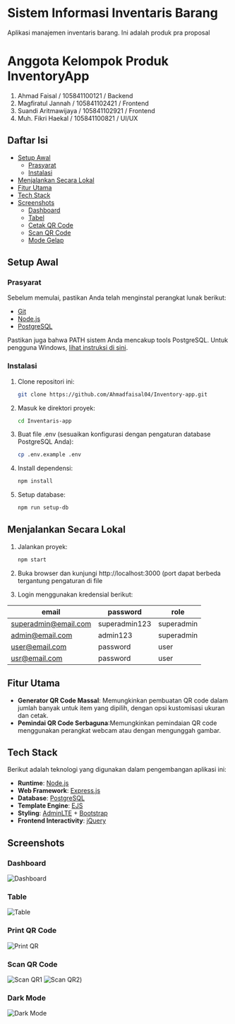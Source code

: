 # Sistem Informasi Inventaris Barang

Aplikasi manajemen inventaris barang. Ini adalah produk pra proposal

# Anggota Kelompok Produk InventoryApp
   1. Ahmad Faisal	/ 105841100121 / Backend
   2. Magfiratul Jannah	/ 105841102421 / Frontend
   3. Suandi Aritmawijaya	/ 105841102921 / Frontend
   4. Muh. Fikri Haekal	/ 105841100821 / UI/UX


## Daftar Isi

- [Setup Awal](#setup-awal)
  - [Prasyarat](#prasyarat)
  - [Instalasi](#instalasi)
- [Menjalankan Secara Lokal](#menjalankan-secara-lokal)
- [Fitur Utama](#fitur-utama)
- [Tech Stack](#tech-stack)
- [Screenshots](#screenshots)
  - [Dashboard](#dashboard)
  - [Tabel](#tabel)
  - [Cetak QR Code](#cetak-qr-code)
  - [Scan QR Code](#scan-qr-code)
  - [Mode Gelap](#mode-gelap)

## Setup Awal

### Prasyarat

Sebelum memulai, pastikan Anda telah menginstal perangkat lunak berikut:

- [Git](https://git-scm.com/downloads)
- [Node.js](https://nodejs.org/en/download/current)
- [PostgreSQL](https://www.postgresql.org/download/)

Pastikan juga bahwa PATH sistem Anda mencakup tools PostgreSQL. Untuk pengguna Windows, [lihat instruksi di sini](https://www.commandprompt.com/education/how-to-set-windows-path-for-postgres-tools/).


### Instalasi

1. Clone repositori ini:

   ```bash
   git clone https://github.com/Ahmadfaisal04/Inventory-app.git
   ```

2. Masuk ke direktori proyek:

   ```bash
   cd Inventaris-app
   ```

3. Buat file .env (sesuaikan konfigurasi dengan pengaturan database PostgreSQL Anda):

   ```bash
   cp .env.example .env
   ```

4. Install dependensi:

   ```bash
   npm install
   ```

5. Setup database:

   ```bash
   npm run setup-db
   ```

## Menjalankan Secara Lokal

1. Jalankan proyek:

   ```bash
   npm start
   ```

2. Buka browser dan kunjungi http://localhost:3000 (port dapat berbeda tergantung pengaturan di file

3. Login menggunakan kredensial berikut:

  | email | password | role |
  |---|---|---|
  | superadmin@email.com | superadmin123 | superadmin |
  | admin@email.com | admin123 | superadmin |
  | user@email.com | password | user |
  | usr@email.com | password | user |

## Fitur Utama

- **Generator QR Code Massal**: Memungkinkan pembuatan QR code dalam jumlah banyak untuk item yang dipilih, dengan opsi kustomisasi ukuran dan cetak.
- **Pemindai QR Code Serbaguna**:Memungkinkan pemindaian QR code menggunakan perangkat webcam atau dengan mengunggah gambar.

## Tech Stack

Berikut adalah teknologi yang digunakan dalam pengembangan aplikasi ini:

- **Runtime**: [Node.js](https://nodejs.org/)
- **Web Framework**: [Express.js](https://expressjs.com/)
- **Database**: [PostgreSQL](https://www.postgresql.org/)
- **Template Engine**: [EJS](https://ejs.co/)
- **Styling**: [AdminLTE](https://adminlte.io/) + [Bootstrap](https://getbootstrap.com/)
- **Frontend Interactivity**: [jQuery](https://jquery.com/)

## Screenshots

### Dashboard

![Dashboard](./public/images/Dashboard.png)

### Table

![Table](./public/images/Table.png)

### Print QR Code

![Print QR](./public/images/PrintQR.png)

### Scan QR Code

![Scan QR1](./public/images/ScanQR1.png)
![Scan QR2](./public/images/ScanQR2.jpeg))

### Dark Mode

![Dark Mode](./public/images/DarkMode.jpeg)


